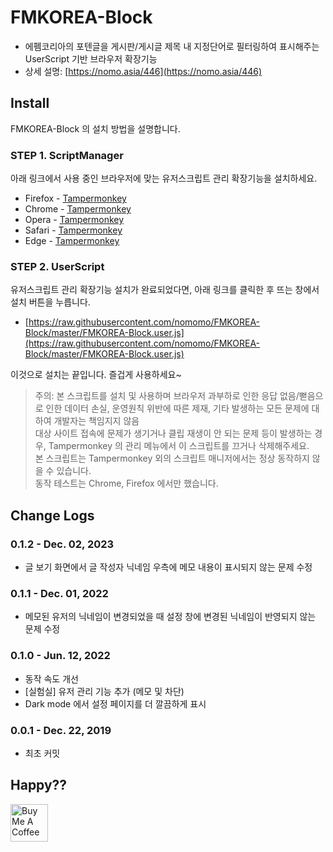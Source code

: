 # FMKOREA-Block

- 에펨코리아의 포텐글을 게시판/게시글 제목 내 지정단어로 필터링하여 표시해주는 UserScript 기반 브라우저 확장기능
- 상세 설명: [https://nomo.asia/446](https://nomo.asia/446)

## Install

FMKOREA-Block 의 설치 방법을 설명합니다.

### STEP 1. ScriptManager

아래 링크에서 사용 중인 브라우저에 맞는 유저스크립트 관리 확장기능을 설치하세요.

- Firefox - [Tampermonkey](https://addons.mozilla.org/ko/firefox/addon/tampermonkey/)
- Chrome - [Tampermonkey](https://chrome.google.com/webstore/detail/tampermonkey/dhdgffkkebhmkfjojejmpbldmpobfkfo)
- Opera - [Tampermonkey](https://addons.opera.com/extensions/details/tampermonkey-beta/)
- Safari - [Tampermonkey](https://safari.tampermonkey.net/tampermonkey.safariextz)
- Edge - [Tampermonkey](https://microsoftedge.microsoft.com/addons/detail/tampermonkey/iikmkjmpaadaobahmlepeloendndfphd)

### STEP 2. UserScript

유저스크립트 관리 확장기능 설치가 완료되었다면, 아래 링크를 클릭한 후 뜨는 창에서 설치 버튼을 누릅니다.

- [https://raw.githubusercontent.com/nomomo/FMKOREA-Block/master/FMKOREA-Block.user.js](https://raw.githubusercontent.com/nomomo/FMKOREA-Block/master/FMKOREA-Block.user.js)

이것으로 설치는 끝입니다. 즐겁게 사용하세요~

> 주의: 본 스크립트를 설치 및 사용하며 브라우저 과부하로 인한 응답 없음/뻗음으로 인한 데이터 손실, 운영원칙 위반에 따른 제재, 기타 발생하는 모든 문제에 대하여 개발자는 책임지지 않음  
> 대상 사이트 접속에 문제가 생기거나 클립 재생이 안 되는 문제 등이 발생하는 경우, Tampermonkey 의 관리 메뉴에서 이 스크립트를 끄거나 삭제해주세요.  
> 본 스크립트는 Tampermonkey 외의 스크립트 매니저에서는 정상 동작하지 않을 수 있습니다.  
> 동작 테스트는 Chrome, Firefox 에서만 했습니다.  

## Change Logs

### 0.1.2 - Dec. 02, 2023

- 글 보기 화면에서 글 작성자 닉네임 우측에 메모 내용이 표시되지 않는 문제 수정

### 0.1.1 - Dec. 01, 2022

- 메모된 유저의 닉네임이 변경되었을 때 설정 창에 변경된 닉네임이 반영되지 않는 문제 수정

### 0.1.0 - Jun. 12, 2022

- 동작 속도 개선
- [실험실] 유저 관리 기능 추가 (메모 및 차단)
- Dark mode 에서 설정 페이지를 더 깔끔하게 표시

### 0.0.1 - Dec. 22, 2019

- 최초 커밋

## Happy??

<a href="https://www.buymeacoffee.com/nomomo" target="_blank"><img src="https://cdn.buymeacoffee.com/buttons/default-yellow.png" alt="Buy Me A Coffee" height="60"></a>